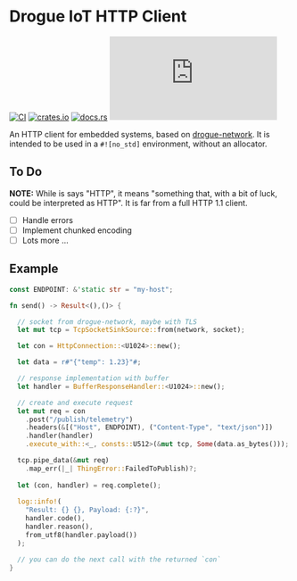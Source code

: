 # Drogue IoT HTTP Client

[![CI](https://github.com/drogue-iot/drogue-http-client/workflows/CI/badge.svg)](https://github.com/ctron/hagen/actions?query=workflow%3A%22Master+CI%22)
[![crates.io](https://img.shields.io/crates/v/drogue-http-client.svg)](https://crates.io/crates/drogue-http-client)
[![docs.rs](https://docs.rs/drogue-http-client/badge.svg)](https://docs.rs/drogue-http-client)
[![Matrix](https://img.shields.io/matrix/drogue-iot:matrix.org)](https://matrix.to/#/#drogue-iot:matrix.org)

An HTTP client for embedded systems, based on [drogue-network](https://github.com/drogue-iot/drogue-network).
It is intended to be used in a `#![no_std]` environment, without an allocator. 

## To Do

**NOTE:** While is says "HTTP", it means "something that, with a bit of luck, could be interpreted as HTTP".
It is far from a full HTTP 1.1 client.

* [ ] Handle errors
* [ ] Implement chunked encoding
* [ ] Lots more …

## Example

~~~rust
const ENDPOINT: &'static str = "my-host";

fn send() -> Result<(),()> {

  // socket from drogue-network, maybe with TLS
  let mut tcp = TcpSocketSinkSource::from(network, socket);

  let con = HttpConnection::<U1024>::new();

  let data = r#"{"temp": 1.23}"#;

  // response implementation with buffer 
  let handler = BufferResponseHandler::<U1024>::new();

  // create and execute request
  let mut req = con
    .post("/publish/telemetry")
    .headers(&[("Host", ENDPOINT), ("Content-Type", "text/json")])
    .handler(handler)
    .execute_with::<_, consts::U512>(&mut tcp, Some(data.as_bytes()));

  tcp.pipe_data(&mut req)
    .map_err(|_| ThingError::FailedToPublish)?;
    
  let (con, handler) = req.complete();
    
  log::info!(
    "Result: {} {}, Payload: {:?}",
    handler.code(),
    handler.reason(),
    from_utf8(handler.payload())
  );

  // you can do the next call with the returned `con`
}
~~~